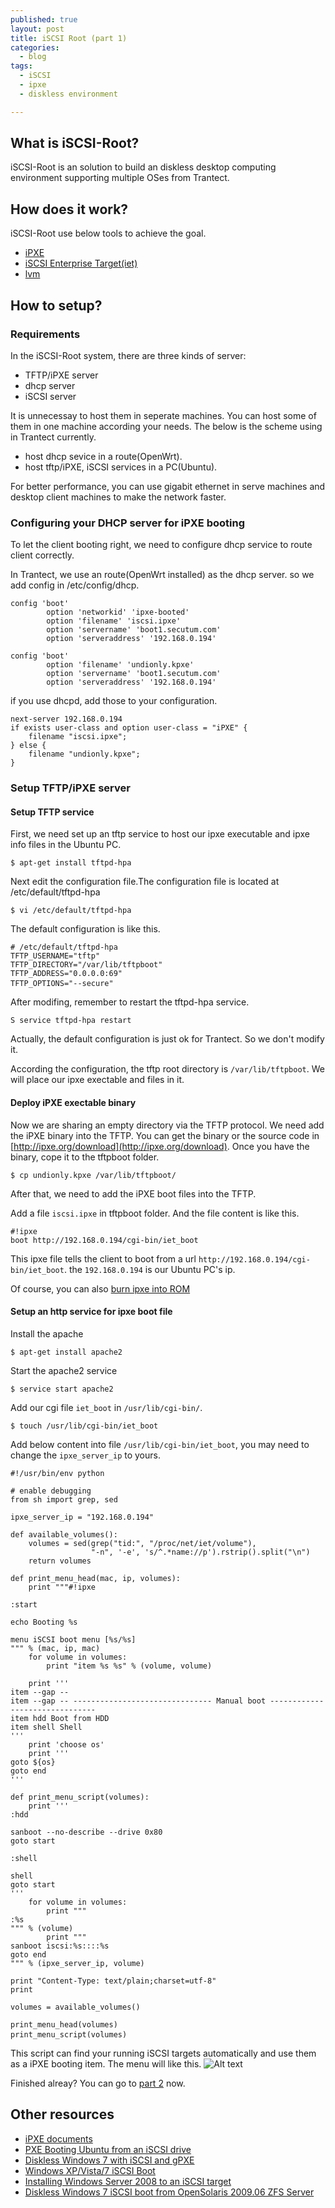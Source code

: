 ```yaml
---
published: true
layout: post
title: iSCSI Root (part 1)
categories:
  - blog
tags:
  - iSCSI
  - ipxe
  - diskless environment

---
```

## What is iSCSI-Root?
iSCSI-Root is an solution to build an diskless desktop computing environment supporting multiple OSes from Trantect.
## How does it work?
iSCSI-Root use below tools to achieve the goal.

* [iPXE](http://ipxe.org/)
* [iSCSI Enterprise Target(iet)](http://iscsitarget.sourceforge.net/)
* [lvm](http://tldp.org/HOWTO/LVM-HOWTO/)

## How to setup?
### Requirements
In the iSCSI-Root system, there are three kinds of server:

* TFTP/iPXE server
* dhcp server
* iSCSI server

It is unnecessay to host them in seperate machines. You can host some of them in one machine according your needs.
The below is the scheme using in Trantect currently.

* host dhcp sevice in a route(OpenWrt).
* host tftp/iPXE, iSCSI services in a PC(Ubuntu).

For better performance, you can use gigabit ethernet in serve machines and desktop client machines to make the network faster.

### Configuring your DHCP server for iPXE booting
To let the client booting right, we need to configure dhcp service to route client correctly.

In Trantect, we use an route(OpenWrt installed) as the dhcp server.
so we add config in /etc/config/dhcp.

<pre><code>config 'boot'
        option 'networkid' 'ipxe-booted'
        option 'filename' 'iscsi.ipxe'
        option 'servername' 'boot1.secutum.com'
        option 'serveraddress' '192.168.0.194'

config 'boot'
        option 'filename' 'undionly.kpxe'
        option 'servername' 'boot1.secutum.com'
        option 'serveraddress' '192.168.0.194'</code></pre>

if you use dhcpd, add those to your configuration.

<pre><code>next-server 192.168.0.194
if exists user-class and option user-class = "iPXE" {
    filename "iscsi.ipxe";
} else {
    filename "undionly.kpxe";
}</code></pre>

### Setup TFTP/iPXE server
#### Setup TFTP service
First, we need set up an tftp service to host our ipxe executable and ipxe info files in the Ubuntu PC.

```
$ apt-get install tftpd-hpa
```

Next edit the configuration file.The configuration file is located at /etc/default/tftpd-hpa

```
$ vi /etc/default/tftpd-hpa
```

The default configuration is like this.
<pre><code># /etc/default/tftpd-hpa
TFTP_USERNAME="tftp"
TFTP_DIRECTORY="/var/lib/tftpboot"
TFTP_ADDRESS="0.0.0.0:69"
TFTP_OPTIONS="--secure"</code> </pre>

After modifing, remember to restart the tftpd-hpa service.

```
S service tftpd-hpa restart
```

Actually, the default configuration is just ok for Trantect. So we don't modify it.

According the configuration, the tftp root directory is `/var/lib/tftpboot`. We will place our ipxe exectable and files in it.

#### Deploy iPXE exectable binary
Now we are sharing an empty directory via the TFTP protocol. We need add the iPXE binary into the TFTP. You can get the binary or the source code in [http://ipxe.org/download](http://ipxe.org/download).
Once you have the binary, cope it to the tftpboot folder.

```
$ cp undionly.kpxe /var/lib/tftpboot/
```

After that, we need to add the iPXE boot files into the TFTP.

Add a file `iscsi.ipxe` in tftpboot folder. And the file content is like this.

<pre><code>#!ipxe
boot http://192.168.0.194/cgi-bin/iet_boot</code></pre>

This ipxe file tells the client to boot from a url `http://192.168.0.194/cgi-bin/iet_boot`. the `192.168.0.194` is our Ubuntu PC's ip.

Of course, you can also [burn ipxe into ROM](http://ipxe.org/howto/romburning)

#### Setup an http service for ipxe boot file
Install the apache

```
$ apt-get install apache2
```

Start the apache2 service

```
$ service start apache2
```

Add our cgi file `iet_boot` in `/usr/lib/cgi-bin/`.


```
$ touch /usr/lib/cgi-bin/iet_boot
```

Add below content into file `/usr/lib/cgi-bin/iet_boot`, you may need to change the `ipxe_server_ip` to yours.

<pre><code>#!/usr/bin/env python

# enable debugging
from sh import grep, sed

ipxe_server_ip = "192.168.0.194"

def available_volumes():
    volumes = sed(grep("tid:", "/proc/net/iet/volume"),
                  "-n", '-e', 's/^.*name://p').rstrip().split("\n")
    return volumes

def print_menu_head(mac, ip, volumes):
    print """#!ipxe

:start

echo Booting %s

menu iSCSI boot menu [%s/%s]
""" % (mac, ip, mac)
    for volume in volumes:
        print "item %s %s" % (volume, volume)

    print '''
item --gap --
item --gap -- ------------------------------- Manual boot -------------------------------
item hdd Boot from HDD
item shell Shell
'''
    print 'choose os'
    print '''
goto ${os}
goto end
'''

def print_menu_script(volumes):
    print '''
:hdd

sanboot --no-describe --drive 0x80
goto start

:shell

shell
goto start
'''
    for volume in volumes:
        print """
:%s
""" % (volume)
        print """
sanboot iscsi:%s::::%s
goto end
""" % (ipxe_server_ip, volume)

print "Content-Type: text/plain;charset=utf-8"
print

volumes = available_volumes()

print_menu_head(volumes)
print_menu_script(volumes)</code> </pre>

This script can find your running iSCSI targets automatically and use them as a iPXE booting item.
The menu will like this.
![Alt text](/assets/iscsi-root/menu.jpg)

Finished alreay? You can go to [part 2](/blog/2013/05/21/iSCSI-Root-2/) now.
## Other resources
* [iPXE documents](http://ipxe.org/docs)
* [PXE Booting Ubuntu from an iSCSI drive](http://www.heath-bar.com/blog/?p=184)
* [Diskless Windows 7 with iSCSI and gPXE](http://jonmccune.wordpress.com/2011/12/19/diskless-windows-7-with-iscsi-and-gpxe/)
* [Windows XP/Vista/7 iSCSI Boot](http://www.thogan.com/blog/windows-xp-vista-7-iscsi-boot/)
* [Installing Windows Server 2008 to an iSCSI target](http://www.etherboot.org/wiki/sanboot/win2k8_iscsi_install)
* [Diskless Windows 7 iSCSI boot from OpenSolaris 2009.06 ZFS Server](http://blog.zorinaq.com/?e=41)
